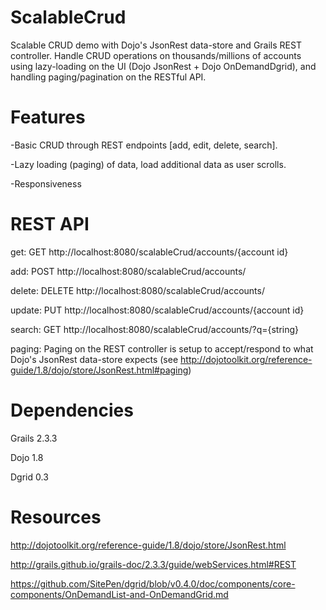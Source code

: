 # ScalableCrud
Scalable CRUD demo with Dojo's JsonRest data-store and Grails REST controller.  Handle CRUD operations on thousands/millions of accounts using lazy-loading on the UI (Dojo JsonRest + Dojo OnDemandDgrid), and handling paging/pagination on the RESTful API.

# Features
-Basic CRUD through REST endpoints [add, edit, delete, search].

-Lazy loading (paging) of data, load additional data as user scrolls.

-Responsiveness

# REST API
  get:
    GET http://localhost:8080/scalableCrud/accounts/{account id}
    
  add:
    POST http://localhost:8080/scalableCrud/accounts/
    
  delete:
    DELETE http://localhost:8080/scalableCrud/accounts/
    
  update:
    PUT http://localhost:8080/scalableCrud/accounts/{account id}
    
  search: 
    GET http://localhost:8080/scalableCrud/accounts/?q={string}
    
  paging:
    Paging on the REST controller is setup to accept/respond to what Dojo's JsonRest data-store expects (see http://dojotoolkit.org/reference-guide/1.8/dojo/store/JsonRest.html#paging)
    
    
    
    
# Dependencies
Grails 2.3.3

Dojo 1.8

Dgrid 0.3 

# Resources
http://dojotoolkit.org/reference-guide/1.8/dojo/store/JsonRest.html

http://grails.github.io/grails-doc/2.3.3/guide/webServices.html#REST

https://github.com/SitePen/dgrid/blob/v0.4.0/doc/components/core-components/OnDemandList-and-OnDemandGrid.md
